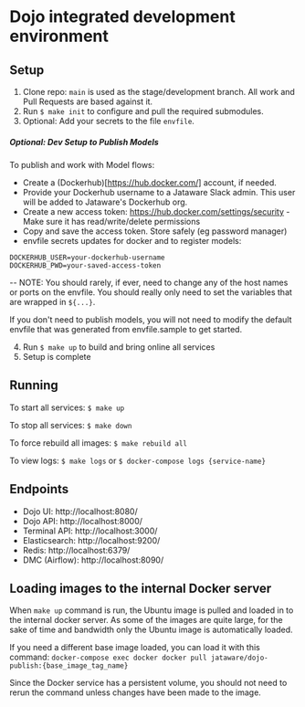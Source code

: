 # Dojo integrated development environment

## Setup

1. Clone repo: `main` is used as the stage/development branch. All work and Pull Requests are based against it.
2. Run `$ make init` to configure and pull the required submodules.
3. Optional: Add your secrets to the file `envfile`.

##### Optional: Dev Setup to Publish Models
To publish and work with Model flows:
  - Create a (Dockerhub)[https://hub.docker.com/] account, if needed.
  - Provide your Dockerhub username to a Jataware Slack admin. This user will be added to Jataware's Dockerhub org.
  - Create a new access token: https://hub.docker.com/settings/security - Make sure it has read/write/delete permissions
  - Copy and save the access token. Store safely (eg password manager)
  - envfile secrets updates for docker and to register models:
```
DOCKERHUB_USER=your-dockerhub-username
DOCKERHUB_PWD=your-saved-access-token
```
-- NOTE: You should rarely, if ever, need to change any of the host names or ports on the envfile.
You should really only need to set the variables that are wrapped in `${...}`.

If you don't need to publish models, you will not need to modify the default envfile that was generated from envfile.sample to get started.

4. Run `$ make up` to build and bring online all services
5. Setup is complete

## Running

To start all services: `$ make up`

To stop all services: `$ make down`

To force rebuild all images: `$ make rebuild all`

To view logs: `$ make logs` or `$ docker-compose logs {service-name}`


## Endpoints

* Dojo UI: http://localhost:8080/
* Dojo API: http://localhost:8000/
* Terminal API: http://localhost:3000/
* Elasticsearch: http://localhost:9200/
* Redis: http://localhost:6379/
* DMC (Airflow): http://localhost:8090/


## Loading images to the internal Docker server

When `make up` command is run, the Ubuntu image is pulled and loaded in to the internal docker server. As some of the images are quite large, for the sake of time and bandwidth only the Ubuntu image is automatically loaded.

If you need a different base image loaded, you can load it with this command: `docker-compose exec docker docker pull jataware/dojo-publish:{base_image_tag_name}`

Since the Docker service has a persistent volume, you should not need to rerun the command unless changes have been made to the image.
